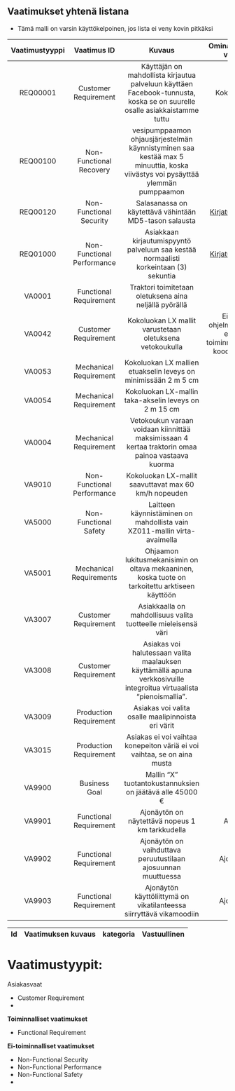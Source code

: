 ## Vaatimukset yhtenä listana

* Tämä malli on varsin käyttökelpoinen, jos lista ei veny kovin pitkäksi

| Vaatimustyyppi | 	Vaatimus ID | Kuvaus | Ominaisuus johon vaikuttaa |								
|:-:|:-:|:-:|:-:|
| REQ00001| Customer Requirement |	Käyttäjän on mahdollista kirjautua palveluun käyttäen Facebook-tunnusta, koska se on suurelle osalle asiakkaistamme tuttu |	 Koko systeemi |							
| REQ00100 | Non-Functional Recovery |	vesipumppaamon ohjausjärjestelmän käynnistyminen saa kestää max 5 minuuttia, koska viivästys voi pysäyttää ylemmän pumppaamon |								
| REQ00120 | Non-Functional Security |	Salasanassa on käytettävä vähintään MD5-tason salausta | [Kirjatutuminen ft1](esimerkki-ft1-ominaisuus.md) |								
| REQ01000 | Non-Functional Performance |	 Asiakkaan kirjautumispyyntö palveluun saa kestää normaalisti korkeintaan (3) sekuntia |  [Kirjatutuminen ft1](esimerkki-ft1-ominaisuus.md) |	
| VA0001 | Functional Requirement |	Traktori toimitetaan oletuksena aina neljällä pyörällä | [ft1](ft1-ominaisuus.md) |
| VA0042 | Customer Requirement | Kokoluokan LX mallit varustetaan oletuksena vetokoukulla |	Ei käsitellä ohjelmistopuolella, ellei kyse toiminnanohjauksen koodauksesta :) |		
| VA0053 | Mechanical Requirement | Kokoluokan LX mallien etuakselin leveys on minimissään 2 m 5 cm |		-	| 	
| VA0054 | Mechanical Requirement | Kokoluokan LX-mallin taka-akselin leveys on 2 m 15 cm | - |		
| VA0004 | Mechanical Requirement| Vetokoukun varaan voidaan kiinnittää maksimissaan 4 kertaa traktorin omaa painoa vastaava kuorma |								
| VA9010 | Non-Functional Performance  | Kokoluokan LX-mallit saavuttavat max 60 km/h nopeuden |								
| VA5000 | Non-Functional Safety | Laitteen käynnistäminen on mahdollista vain XZ011-mallin virta-avaimella | |					 
| VA5001 | Mechanical Requirements | Ohjaamon lukitusmekanisimin on oltava mekaaninen, koska tuote on tarkoitettu arktiseen käyttöön | | 								
| VA3007 | Customer Requirement | Asiakkaalla on mahdollisuus valita tuotteelle mieleisensä väri | |
| VA3008 | Customer Requirement | Asiakas voi halutessaan valita maalauksen käyttämällä apuna verkkosivuille integroitua virtuaalista “pienoismallia”. |								
| VA3009 | Production Requirement | Asiakas voi valita osalle maalipinnoista eri värit |	|
| VA3015 | Production Requirement | Asiakas ei voi vaihtaa konepeiton väriä ei voi vaihtaa, se on aina musta	|			|				
| VA9900 | Business Goal | Mallin “X” tuotantokustannuksien on jäätävä alle 45000 €				|			|	
| VA9901 | Functional Requirement  |  Ajonäytön on näytettävä nopeus 1 km tarkkudella								|  Ajonäyttö |
| VA9902 | Functional Requirement | Ajonäytön on vaihduttava peruutustilaan ajosuunnan muuttuessa		|	Ajonäyttö UI |	[ft1](FT3-ominaisuus.md) |				
| VA9903 | Functional Requirement | Ajonäytön käyttöliittymä on vikatilanteessa siirryttävä vikamoodiin |	Ajonäyttö UI |					

| Id | Vaatimuksen kuvaus | kategoria | Vastuullinen |
|:-:|:-:|:-:|:-:|


# Vaatimustyypit:

Asiakasvaat
* Customer Requirement
* 

**Toiminnalliset vaatimukset**

* Functional Requirement 

**Ei-toiminnalliset vaatimukset**

* Non-Functional Security
* Non-Functional Performance
* Non-Functional Safety
* 